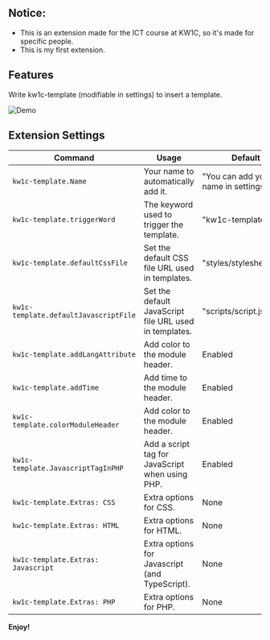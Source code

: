 
## Notice:
* This is an extension made for the ICT course at KW1C, so it's made for specific people.
* This is my first extension.

## Features

Write kw1c-template (modifiable in settings) to insert a template.

![Demo](https://github.com/GamingBig/KW1C-Template/blob/main/images/KW1C_Template_demo.gif?raw=true)

## Extension Settings
|Command                                    |Usage                                                  |Default
|-------------------------------------------|-------------------------------------------------------|---------
|`kw1c-template.Name`                       |Your name to automatically add it.                     |   "You can add your name in settings."
|`kw1c-template.triggerWord`                |The keyword used to trigger the template.              |   "kw1c-template"
|`kw1c-template.defaultCssFile`             |Set the default CSS file URL used in templates.        |   "styles/stylesheet.css"
|`kw1c-template.defaultJavascriptFile`      |Set the default JavaScript file URL used in templates. |   "scripts/script.js"
|`kw1c-template.addLangAttribute`           |Add color to the module header.                        |   Enabled
|`kw1c-template.addTime`                    |Add time to the module header.                         |   Enabled
|`kw1c-template.colorModuleHeader`          |Add color to the module header.                        |   Enabled
|`kw1c-template.JavascriptTagInPHP`         |Add a script tag for JavaScript when using PHP.        |   Enabled
|`kw1c-template.Extras: CSS`                |Extra options for CSS.                                 |   None
|`kw1c-template.Extras: HTML`               |Extra options for HTML.                                |   None
|`kw1c-template.Extras: Javascript`         |Extra options for Javascript (and TypeScript).         |   None
|`kw1c-template.Extras: PHP`                |Extra options for PHP.                                 |   None

**Enjoy!**
